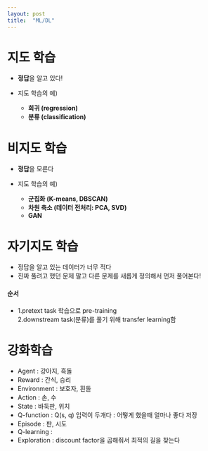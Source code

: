 ```yaml
---
layout: post
title:  "ML/DL"
---
```


# 지도 학습
- **정답**을 알고 있다!

- 지도 학습의 예)
  - **회귀 (regression)**
  - **분류 (classification)**

# 비지도 학습
- **정답**을 모른다

- 지도 학습의 예)
  - **군집화 (K-means, DBSCAN)**
  - **차원 축소 (데이터 전처리: PCA, SVD)**
  - **GAN**




# 자기지도 학습
- 정답을 알고 있는 데이터가 너무 적다
- 진짜 풀려고 했던 문제 말고 다른 문제를 새롭게 정의해서 먼저 풀어본다!
#### 순서
- 1.pretext task 학습으로 pre-training<br>
  2.downstream task(분류)를 풀기 위해 transfer learning함


# 강화학습
- Agent : 강아지, 흑돌
- Reward : 간식, 승리
- Environment : 보호자, 흰돌
- Action : 손, 수
- State : 바둑판, 위치
- Q-function : Q(s, q) 입력이 두개다 : 어떻게 했을때 얼마나 좋다 저장
- Episode : 판, 시도
- Q-learning : 
- Exploration : discount factor을 곱해줘서 최적의 길을 찾는다


```python

```
